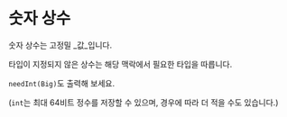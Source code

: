 # 숫자 상수

숫자 상수는 고정밀 _값_입니다.

타입이 지정되지 않은 상수는 해당 맥락에서 필요한 타입을 따릅니다.

`needInt(Big)`도 출력해 보세요.

(`int`는 최대 64비트 정수를 저장할 수 있으며, 경우에 따라 더 적을 수도 있습니다.)